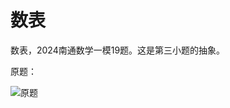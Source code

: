 # 数表

数表，2024南通数学一模19题。这是第三小题的抽象。

原题：

![原题](https://github.com/Bluemangoo/shubiao/assets/63218454/3093f155-302a-49fe-8311-b7c8665639fe)
